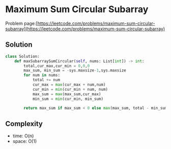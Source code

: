 # Maximum Sum Circular Subarray

Problem page:[https://leetcode.com/problems/maximum-sum-circular-subarray](https://leetcode.com/problems/maximum-sum-circular-subarray)

## Solution

```python
class Solution:
    def maxSubarraySumCircular(self, nums: List[int]) -> int:
        total,cur_max,cur_min = 0,0,0
        max_sum, min_sum = -sys.maxsize-1,sys.maxsize
        for num in nums:
            total += num
            cur_max = max(cur_max + num,num)
            cur_min = min(cur_min + num, num)
            max_sum = max(max_sum,cur_max)
            min_sum = min(cur_min, min_sum)

        return max_sum if max_sum < 0 else max(max_sum, total - min_sum)
```

## Complexity

- time: O(n)
- space: O(1)
